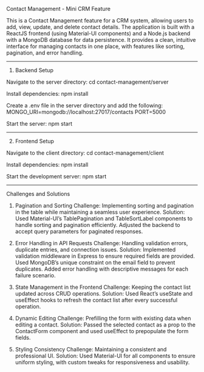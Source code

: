 Contact Management - Mini CRM Feature

This is a Contact Management feature for a CRM system, allowing users to add, view, update, and delete contact details. The application is built with a ReactJS frontend (using Material-UI components) 
and a Node.js backend with a MongoDB database for data persistence. It provides a clean, intuitive interface for managing contacts in one place, with features like sorting, pagination, and error handling.

-----------------------------------------------------------------

1. Backend Setup

Navigate to the server directory:
cd contact-management/server

Install dependencies:
npm install

Create a .env file in the server directory and add the following:
MONGO_URI=mongodb://localhost:27017/contacts
PORT=5000

Start the server:
npm start

------------------------------------------------------------------------
2. Frontend Setup

Navigate to the client directory:
cd contact-management/client


Install dependencies:
npm install


Start the development server:
npm start

---------------------------------------------------------------
Challenges and Solutions

1. Pagination and Sorting
Challenge: Implementing sorting and pagination in the table while maintaining a seamless user experience.
Solution: Used Material-UI’s TablePagination and TableSortLabel components to handle sorting and pagination efficiently. Adjusted the backend to accept query parameters for paginated responses.

2. Error Handling in API Requests
Challenge: Handling validation errors, duplicate entries, and connection issues.
Solution: Implemented validation middleware in Express to ensure required fields are provided.
Used MongoDB’s unique constraint on the email field to prevent duplicates.
Added error handling with descriptive messages for each failure scenario.

4. State Management in the Frontend
Challenge: Keeping the contact list updated across CRUD operations.
Solution: Used React’s useState and useEffect hooks to refresh the contact list after every successful operation.

6. Dynamic Editing
Challenge: Prefilling the form with existing data when editing a contact.
Solution: Passed the selected contact as a prop to the ContactForm component and used useEffect to prepopulate the form fields.

8. Styling Consistency
Challenge: Maintaining a consistent and professional UI.
Solution: Used Material-UI for all components to ensure uniform styling, with custom tweaks for responsiveness and usability.
